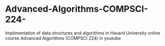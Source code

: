 # Advanced-Algorithms-COMPSCI-224-
Implimentation of data structures and algorithms in Havard University online course Advanced Algorithms (COMPSCI 224) in youtube
